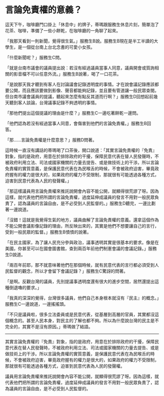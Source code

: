 # 言論免責權的意義？

這天下午，咖啡廳門口掛上「休息中」的牌子，蒂瑪跟服務生休息片刻，簡單泡了花茶、咖啡，準備了一些小餅乾，在咖啡廳的一角聊了起來。

「我那天看到一則新聞，覺得很生氣。」服務生B說。服務生B現在是半工半讀的大學生，是一個從台南上台北念書的可愛小女孩。

「什麼新聞呢？」服務生C問。

「就是台南市議會的議員提出說：若沒有經過議員當事人同意，議員開會或質詢相關的影音檔不可以任意外流。」服務生B說著，喝了一口花茶。

「是說那天我才聽到有客人在討論議會記錄透明度的事情。才在說會議記錄應該都要公開，而且應該要做到影像、聲音都能夠記錄，並且要有管道讓一般民眾查閱。但台南市議會議員的提議，聽起來怎麼有點反其道而行啊？」服務生D回想起前幾天聽到客人談論，台灣議事記錄不夠透明的事情。

「那他們提出這個提議的理由是什麼？」服務生C一邊吃著餅乾一邊問。

「他們認為若沒有經過當事人同意，會傷害到他們的言論免責權。」服務生B回答。

「那……言論免責權是什麼意思？」服務D問著。

這時候一直沒有講話的蒂瑪喝了口茶後，開口說道：「其實言論免責權的『免責』對象，指的是政府，用意在於排除政府的干擾，保障民意代表在替人民發聲時，不被政府利用立法、司法或國家機關的力量去提告、或是做技術上的干涉。所以言論免責權的實質意義，是保護民意代表在為民喉舌的時候，不會被政府迫害，畢竟政府握有的權力是很大的，如果政府的權力不受限制，那就很有可能透過各種方式，迫害到民意代表為人民的發聲權。」

「那這樣議員用言論免責權來推託說開會內容不能公開，就顯得很荒謬了呀。因為這樣，就代表他們把所謂的言論免責權，過度延伸成議員的發言不用對一般民眾負責了，認為議員的言論自由，是不必受到人民監督的。」服務生D聽完，一邊比劃著一邊說道。

「沒錯！這就是我覺得生氣的地方，議員曲解了言論免責權的意義。還拿這個作為不能公開會議影像記錄的理由，所反映出來的，其實是他們不想要讓自己的言行，受到一般民眾的監督。」服務生B憤憤的說著。

「在民主國家，為了讓人民充分參與政治，議事透明其實是很基本的要求。像是在美國，你甚至可以在國會圖書館，查到兩百年前他們制憲會議的會議記錄。」服務生D說道。

「兩百年前耶，那不就意味著他們在那個時候，就有民意代表的言行都必須受到人民監督的觀念，所以才會留下會議記錄？」服務生C驚訝的問著。

「是啊。反觀台灣的議員，先別提議事透明度還有很大的進步空間，居然還提出這種倒退嚕的要求。」

「我真的深深的覺得，台灣很多議員，他們自己本身根本就沒有『民主』的概念。」服務生C一邊說道，一邊搖搖頭。

「不只是議員啦，很多立法委員或是民意代表，從基層到高層的官員，其實都沒這個概念的。甚至人民本身，對民主的了解也都不夠。所以為什麼說台灣的民主是不完全的，其實不是沒有原因。」蒂瑪做了結語。

-----

其實言論免責權的『免責』對象，指的是政府，用意在於排除政府的干擾，保障民意代表在替人民發聲時，不被政府利用立法、司法或國家機關的力量去提告、或是做技術上的干涉。所以言論免責權的實質意義，是保護民意代表在為民喉舌的時候，不會被政府迫害，畢竟政府握有的權力是很大的，如果政府的權力不受限制，那就很有可能透過各種方式，迫害到民意代表為人民的發聲權。

議員用言論免責權來推託說開會內容不能公開，就顯得很荒謬了呀。因為這樣，就代表他們把所謂的言論免責權，過度延伸成議員的發言不用對一般民眾負責了，認為議員的言論自由，是不必受到人民監督的。
